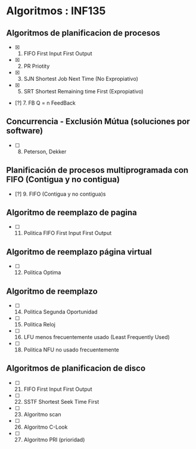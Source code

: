 # **Algoritmos : INF135**
## **Algoritmos de planificacion de procesos**
- [x] 1. FIFO First Input First Output
- [x] 2. PR Priotity
- [x] 3. SJN Shortest Job Next Time (No Expropiativo)
- [x] 5. SRT Shortest Remaining time First (Expropiativo)
- [?] 7. FB Q = n FeedBack
## **Concurrencia - Exclusión Mútua (soluciones por software)**
- [ ] 8. Peterson, Dekker

## **Planificación de procesos multiprogramada con FIFO (Contigua y no contigua)**
- [?] 9. FIFO (Contigua y no contigua)s
## **Algoritmo de reemplazo de pagina**
- [ ] 11. Politica FIFO First Input First Output
## **Algoritmo de reemplazo página virtual**
- [ ] 12. Politica Optima
## **Algoritmo de reemplazo**
- [ ] 14. Politica Segunda Oportunidad
- [ ] 15. Politica Reloj
- [ ] 16. LFU menos frecuentemente usado (Least Frequently Used)
- [ ] 18. Politica NFU no usado frecuentemente
## **Algoritmos de planificacion de disco**
- [ ] 21. FIFO First Input First Output
- [ ] 22. SSTF Shortest Seek Time First
- [ ] 23. Algoritmo scan
- [ ] 26. Algoritmo C-Look
- [ ] 27. Algoritmo PRI (prioridad)